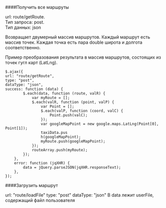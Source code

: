 ####Получить все маршруты

url: route/getRoute.  
Тип запроса: post.  
Тип данных: json 

Возвращает двумерный массив маршрутов.
Каждый маршрут есть массив точек.
Каждая точка есть пара double широта и долгота соответственно.

Пример преобразования результата в массив маршрутов, состоящих из точек гугл карт (LatLng).

    $.ajax({
    url: "route/getRoute",
    type: "post",
    dataType: "json",
    success: function (data) {
            $.each(data, function (route, valR) {
                var myRoute = [];
                $.each(valR, function (point, valP) {
                    var Point = [];
                    $.each(valP, function (coord, valC) {
                        Point.push(valC);
                    });
                    var googleMapPoint = new google.maps.LatLng(Point[0], Point[1]);
                    taxiData.pus
                    h(googleMapPoint);
                    myRoute.push(googleMapPoint);
                });
                routeArray.push(myRoute);
            });
        },
        error: function (jqXHR) {
            data = jQuery.parseJSON(jqXHR.responseText);
        },
    });

####Загрузить маршрут

url: "route/loadFile"
type: "post"
dataType: "json"
В data лежит userFile, содержащий файл пользователя


